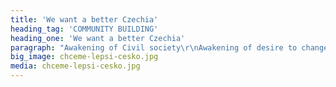 ```yaml
---
title: 'We want a better Czechia'
heading_tag: 'COMMUNITY BUILDING'
heading_one: 'We want a better Czechia'
paragraph: "Awakening of Civil society\r\nAwakening of desire to change things\r\nAwakening of need to contribute and influence things\r\nGuideline and direction"
big_image: chceme-lepsi-cesko.jpg
media: chceme-lepsi-cesko.jpg
---
```


